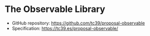 # The Observable Library

- GitHub repository: https://github.com/tc39/proposal-observable
- Specification: https://tc39.es/proposal-observable/
